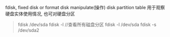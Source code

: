 fdisk, fixed disk or format disk
manipulate(操作) disk partition table
用于观察硬盘实体使用情况, 也可对硬盘分区

> fdisk /dev/sda
> fdisk -l  //查看所有磁盘分区
> fdisk -l /dev/sda
> fdisk -s /dev/sda2

